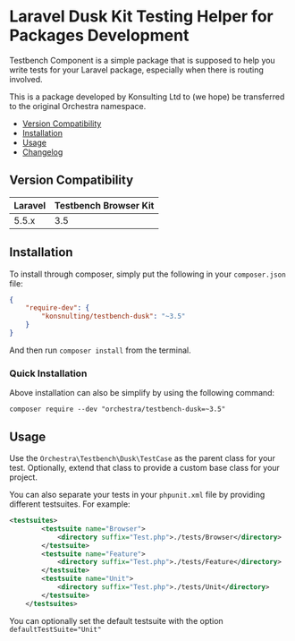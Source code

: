 Laravel Dusk Kit Testing Helper for Packages Development
==============

Testbench Component is a simple package that is supposed to help you write tests for your Laravel package, especially when there is routing involved.

This is a package developed by Konsulting Ltd to (we hope) be transferred to the original Orchestra namespace.

* [Version Compatibility](#version-compatibility)
* [Installation](#installation)
* [Usage](#usage)
* [Changelog](https://github.com/orchestral/testbench-browser-kit/releases)

## Version Compatibility

 Laravel  | Testbench Browser Kit
:---------|:----------
 5.5.x    | 3.5

## Installation

To install through composer, simply put the following in your `composer.json` file:

```json
{
    "require-dev": {
        "konsnulting/testbench-dusk": "~3.5"
    }
}
```

And then run `composer install` from the terminal.

### Quick Installation

Above installation can also be simplify by using the following command:

    composer require --dev "orchestra/testbench-dusk=~3.5"

## Usage

Use the `Orchestra\Testbench\Dusk\TestCase` as the parent class for your test. Optionally, extend that class to provide a custom base class for your project.

You can also separate your tests in your `phpunit.xml` file by providing different testsuites. For example:
```xml
<testsuites>
        <testsuite name="Browser">
            <directory suffix="Test.php">./tests/Browser</directory>
        </testsuite>
        <testsuite name="Feature">
            <directory suffix="Test.php">./tests/Feature</directory>
        </testsuite>
        <testsuite name="Unit">
            <directory suffix="Test.php">./tests/Unit</directory>
        </testsuite>
    </testsuites>
```

You can optionally set the default testsuite with the option `defaultTestSuite="Unit"`
